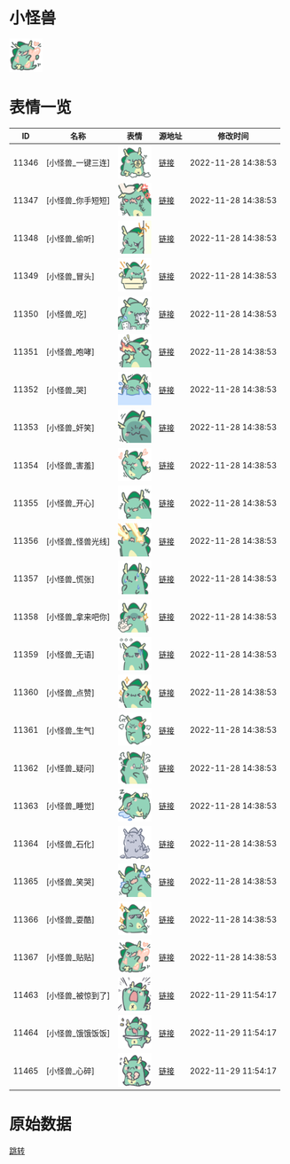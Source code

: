 # 小怪兽

<img src="./cover.png" height="60" alt="cover" />

# 表情一览

|ID|名称|表情|源地址|修改时间|
|----|----|----|----|----|
|11346|[小怪兽_一键三连]|<img src="./pic/011346_%5B小怪兽_一键三连%5D.png" height="60" alt="一键三连"/>|[链接](https://i0.hdslb.com/bfs/emote/7c39b3322a6a18a697dacdcbe2a42c5a638de795.png)|2022-11-28 14:38:53|
|11347|[小怪兽_你手短短]|<img src="./pic/011347_%5B小怪兽_你手短短%5D.png" height="60" alt="你手短短"/>|[链接](https://i0.hdslb.com/bfs/emote/84585ae62599b95570ab6264964dba940eb61e7c.png)|2022-11-28 14:38:53|
|11348|[小怪兽_偷听]|<img src="./pic/011348_%5B小怪兽_偷听%5D.png" height="60" alt="偷听"/>|[链接](https://i0.hdslb.com/bfs/emote/c44b75472fa1a84db7a271b66d8b425ecea240dd.png)|2022-11-28 14:38:53|
|11349|[小怪兽_冒头]|<img src="./pic/011349_%5B小怪兽_冒头%5D.png" height="60" alt="冒头"/>|[链接](https://i0.hdslb.com/bfs/emote/bae15bedcf4886ed709da766562a22904c4bf941.png)|2022-11-28 14:38:53|
|11350|[小怪兽_吃]|<img src="./pic/011350_%5B小怪兽_吃%5D.png" height="60" alt="吃"/>|[链接](https://i0.hdslb.com/bfs/emote/6f3b93ecdf64a6909441e86be46c0e45836e644c.png)|2022-11-28 14:38:53|
|11351|[小怪兽_咆哮]|<img src="./pic/011351_%5B小怪兽_咆哮%5D.png" height="60" alt="咆哮"/>|[链接](https://i0.hdslb.com/bfs/emote/9da17feac2c63d0d8db6a21d306a47dd2874a2b7.png)|2022-11-28 14:38:53|
|11352|[小怪兽_哭]|<img src="./pic/011352_%5B小怪兽_哭%5D.png" height="60" alt="哭"/>|[链接](https://i0.hdslb.com/bfs/emote/c29096f60ca213704d6dff2b371539911de16919.png)|2022-11-28 14:38:53|
|11353|[小怪兽_奸笑]|<img src="./pic/011353_%5B小怪兽_奸笑%5D.png" height="60" alt="奸笑"/>|[链接](https://i0.hdslb.com/bfs/emote/be6f86b1303aa76b054da481c977d96f08f476d7.png)|2022-11-28 14:38:53|
|11354|[小怪兽_害羞]|<img src="./pic/011354_%5B小怪兽_害羞%5D.png" height="60" alt="害羞"/>|[链接](https://i0.hdslb.com/bfs/emote/87685372de6db0bd18838a42928b9934c4ebddff.png)|2022-11-28 14:38:53|
|11355|[小怪兽_开心]|<img src="./pic/011355_%5B小怪兽_开心%5D.png" height="60" alt="开心"/>|[链接](https://i0.hdslb.com/bfs/emote/ac71e86aa22829154086840b45c9336e9ca18f77.png)|2022-11-28 14:38:53|
|11356|[小怪兽_怪兽光线]|<img src="./pic/011356_%5B小怪兽_怪兽光线%5D.png" height="60" alt="怪兽光线"/>|[链接](https://i0.hdslb.com/bfs/emote/95a8d24c5c7e844843ca4094da15011a6d7c3910.png)|2022-11-28 14:38:53|
|11357|[小怪兽_慌张]|<img src="./pic/011357_%5B小怪兽_慌张%5D.png" height="60" alt="慌张"/>|[链接](https://i0.hdslb.com/bfs/emote/f12fe3fc065f0d79d1ba14897d548b55e61f394f.png)|2022-11-28 14:38:53|
|11358|[小怪兽_拿来吧你]|<img src="./pic/011358_%5B小怪兽_拿来吧你%5D.png" height="60" alt="拿来吧你"/>|[链接](https://i0.hdslb.com/bfs/emote/66c6215fb7ff1fcb8b4b17d8d4bddfa3e8eb2b79.png)|2022-11-28 14:38:53|
|11359|[小怪兽_无语]|<img src="./pic/011359_%5B小怪兽_无语%5D.png" height="60" alt="无语"/>|[链接](https://i0.hdslb.com/bfs/emote/48af33dbc17e1472bbbc5ab95ea9e81f49596e3f.png)|2022-11-28 14:38:53|
|11360|[小怪兽_点赞]|<img src="./pic/011360_%5B小怪兽_点赞%5D.png" height="60" alt="点赞"/>|[链接](https://i0.hdslb.com/bfs/emote/b9ec047b2b7cf2aec3e8f8d0301184c28ad5b956.png)|2022-11-28 14:38:53|
|11361|[小怪兽_生气]|<img src="./pic/011361_%5B小怪兽_生气%5D.png" height="60" alt="生气"/>|[链接](https://i0.hdslb.com/bfs/emote/00cd438a6e44bfe199a9fc769d322d4b72936621.png)|2022-11-28 14:38:53|
|11362|[小怪兽_疑问]|<img src="./pic/011362_%5B小怪兽_疑问%5D.png" height="60" alt="疑问"/>|[链接](https://i0.hdslb.com/bfs/emote/a60bab610d93486d391460ec3f94a94bce1071ec.png)|2022-11-28 14:38:53|
|11363|[小怪兽_睡觉]|<img src="./pic/011363_%5B小怪兽_睡觉%5D.png" height="60" alt="睡觉"/>|[链接](https://i0.hdslb.com/bfs/emote/db457244c4e999bac77402d17bda829024f877b0.png)|2022-11-28 14:38:53|
|11364|[小怪兽_石化]|<img src="./pic/011364_%5B小怪兽_石化%5D.png" height="60" alt="石化"/>|[链接](https://i0.hdslb.com/bfs/emote/0c1fd5c1e6714448d84f5092c2ac24b8b1c1fd89.png)|2022-11-28 14:38:53|
|11365|[小怪兽_笑哭]|<img src="./pic/011365_%5B小怪兽_笑哭%5D.png" height="60" alt="笑哭"/>|[链接](https://i0.hdslb.com/bfs/emote/0e04798aca96f264ddbbac5d70ea2384c470c8d3.png)|2022-11-28 14:38:53|
|11366|[小怪兽_耍酷]|<img src="./pic/011366_%5B小怪兽_耍酷%5D.png" height="60" alt="耍酷"/>|[链接](https://i0.hdslb.com/bfs/emote/6829ad978a0d0297cbef6d840287252b8017071e.png)|2022-11-28 14:38:53|
|11367|[小怪兽_贴贴]|<img src="./pic/011367_%5B小怪兽_贴贴%5D.png" height="60" alt="贴贴"/>|[链接](https://i0.hdslb.com/bfs/emote/02e53c30d45e30fdc2bf4c24956a4900d86b6479.png)|2022-11-28 14:38:53|
|11463|[小怪兽_被惊到了]|<img src="./pic/011463_%5B小怪兽_被惊到了%5D.png" height="60" alt="被惊到了"/>|[链接](https://i0.hdslb.com/bfs/emote/26af23805c543033397e55a0c71d2b905b1df24f.png)|2022-11-29 11:54:17|
|11464|[小怪兽_饿饿饭饭]|<img src="./pic/011464_%5B小怪兽_饿饿饭饭%5D.png" height="60" alt="饿饿饭饭"/>|[链接](https://i0.hdslb.com/bfs/emote/a5dad40ad3fb23601dec1864719ea7bba0623300.png)|2022-11-29 11:54:17|
|11465|[小怪兽_心碎]|<img src="./pic/011465_%5B小怪兽_心碎%5D.png" height="60" alt="心碎"/>|[链接](https://i0.hdslb.com/bfs/emote/927503e55a751f45dc2b707df39c656a6a5d84ae.png)|2022-11-29 11:54:17|

# 原始数据

[跳转](./raw.json)

